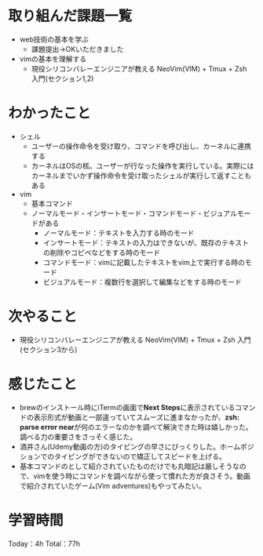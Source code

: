# 取り組んだ課題一覧
- web技術の基本を学ぶ
	- 課題提出→OKいただきました
- vimの基本を理解する
	- 現役シリコンバレーエンジニアが教える NeoVim(VIM) + Tmux + Zsh 入門(セクション1,2)

# わかったこと
- シェル
	- ユーザーの操作命令を受け取り、コマンドを呼び出し、カーネルに連携する
	- カーネルはOSの核。ユーザーが行なった操作を実行している。実際にはカーネルまでいかず操作命令を受け取ったシェルが実行して返すこともある
- vim
	- 基本コマンド
	- ノーマルモード・インサートモード・コマンドモード・ビジュアルモードがある
		- ノーマルモード：テキストを入力する時のモード
		- インサートモード：テキストの入力はできないが、既存のテキストの削除やコピペなどをする時のモード
		- コマンドモード：vimに記載したテキストをvim上で実行する時のモード
		- ビジュアルモード：複数行を選択して編集などをする時のモード

# 次やること
- 現役シリコンバレーエンジニアが教える NeoVim(VIM) + Tmux + Zsh 入門(セクション3から)

# 感じたこと
- brewのインストール時にiTermの画面で**Next Steps**に表示されているコマンドの表示形式が動画と一部違っていてスムーズに進まなかったが、**zsh: parse error near**が何のエラーなのかを調べて解決できた時は嬉しかった。調べる力の重要さをさっそく感じた。  
- 酒井さん(Udemy動画の方)のタイピングの早さにびっくりした。ホームポジションでのタイピングができないので矯正してスピードを上げる。
- 基本コマンドのとして紹介されていたものだけでも丸暗記は厳しそうなので、vimを使う時にコマンドを調べながら使って慣れた方が良さそう。動画で紹介されていたゲーム(Vim adventures)もやってみたい。

# 学習時間
Today：4h Total：77h
